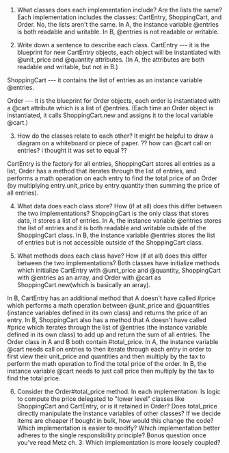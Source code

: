 1. What classes does each implementation include? Are the lists the same?
Each implementation includes the classes: CartEntry, ShoppingCart, and Order.
No, the lists aren't the same. In A, the instance variable @entries is both readable and writable. In B, @entries is not readable or writable.



2. Write down a sentence to describe each class.
CartEntry --- it is the blueprint for new CartEntry objects, each object will be instantiated with @unit_price and @quantity attributes. (In A, the attributes are both readable and writable, but not in B.)

ShoppingCart --- it contains the list of entries as an instance variable @entries.

Order --- it is the blueprint for Order objects, each order is instantiated with a @cart attribute which is a list of @entries. (Each time an Order object is instantiated, it calls ShoppingCart.new and assigns it to the local variable @cart.)  


3. How do the classes relate to each other? It might be helpful to draw a diagram on a whiteboard or piece of paper.
?? how can @cart call on entries? i thought it was set to equal ??

CartEntry is the factory for all entries, ShoppingCart stores all entries as a list, Order has a method that iterates through the list of entries, and performs a math operation on each entry to find the total price of an Order (by multiplying entry.unit_price by entry.quantity then summing the price of all entries).



4. What data does each class store? How (if at all) does this differ between the two implementations?
ShoppingCart is the only class that stores data, it stores a list of entries.
In A, the instance variable @entries stores the list of entries and it is both readable and writable outside of the ShoppingCart class.
In B, the instance variable @entries stores the list of entries but is not accessible outside of the ShoppingCart class.



5. What methods does each class have? How (if at all) does this differ between the two implementations?
Both classes have initialize methods which initialize CartEntry with @unit_price and @quantity, ShoppingCart with @entries as an array, and Order with @cart as ShoppingCart.new(which is basically an array).

In B, CartEntry has an additional method that A doesn't have called #price which performs a math operation between @unit_price and @quantities (instance variables defined in its own class) and returns the price of an entry.
In B, ShoppingCart also has a method that A doesn't have called #price which iterates through the list of @entries (the instance variable defined in its own class) to add up and return the sum of all entries.
The Order class in A and B both contain #total_price. In A, the instance variable @cart needs call on entries to then iterate through each entry in order to first view their unit_price and quantities and then multiply by the tax to perform the math operation to find the total price of the order. In B, the instance variable @cart needs to just call price then multiply by the tax to find the total price.


6. Consider the Order#total_price method. In each implementation:
Is logic to compute the price delegated to "lower level" classes like ShoppingCart and CartEntry, or is it retained in Order?
Does total_price directly manipulate the instance variables of other classes?
If we decide items are cheaper if bought in bulk, how would this change the code? Which implementation is easier to modify?
Which implementation better adheres to the single responsibility principle?
Bonus question once you've read Metz ch. 3: Which implementation is more loosely coupled?
